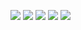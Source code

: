 ![](http://github-profile-summary-cards.vercel.app/api/cards/profile-details?username=y-oga-819&theme=nord_bright)
![](http://github-profile-summary-cards.vercel.app/api/cards/repos-per-language?username=y-oga-819&theme=nord_bright) ![](http://github-profile-summary-cards.vercel.app/api/cards/most-commit-language?username=y-oga-819&theme=nord_bright)
![](http://github-profile-summary-cards.vercel.app/api/cards/stats?username=y-oga-819&theme=nord_bright) ![](http://github-profile-summary-cards.vercel.app/api/cards/productive-time?username=y-oga-819&theme=nord_bright&utcOffset=8)
